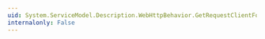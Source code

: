 ```yaml
---
uid: System.ServiceModel.Description.WebHttpBehavior.GetRequestClientFormatter(System.ServiceModel.Description.OperationDescription,System.ServiceModel.Description.ServiceEndpoint)
internalonly: False
---
```

